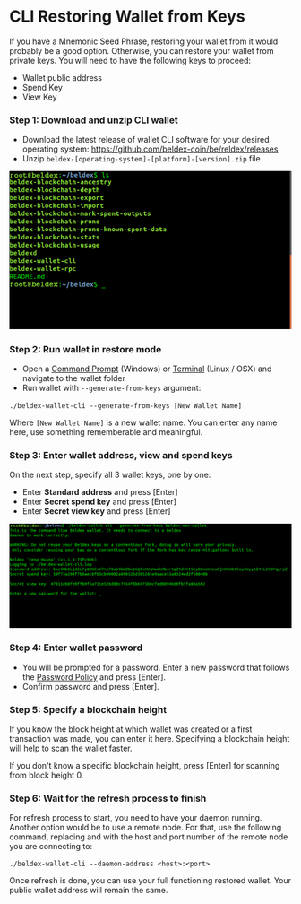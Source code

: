 # CLI Restoring Wallet from Keys

If you have a Mnemonic Seed Phrase, restoring your wallet from it would probably be a good option. Otherwise, you can restore your wallet from private keys. You will need to have the following keys to proceed:

* Wallet public address
* Spend Key
* View Key

### Step 1: Download and unzip CLI wallet <a href="#step-1-download-and-unzip-cli-wallet" id="step-1-download-and-unzip-cli-wallet"></a>

* Download the latest release of wallet CLI software for your desired operating system: https://github.com/beldex-coin/be/reldex/releases
* Unzip `beldex-[operating-system]-[platform]-[version].zip` file

![](<../../.gitbook/assets/cliwalletfolder (1).jpg>)

### Step 2: Run wallet in restore mode <a href="#step-2-run-wallet-in-restore-mode" id="step-2-run-wallet-in-restore-mode"></a>

* Open a [Command Prompt](https://en.wikipedia.org/wiki/Cmd.exe) (Windows) or [Terminal](https://en.wikipedia.org/wiki/Terminal\_emulator) (Linux / OSX) and navigate to the wallet folder
* Run wallet with `--generate-from-keys` argument:&#x20;

`./beldex-wallet-cli --generate-from-keys [New Wallet Name]`

Where `[New Wallet Name]` is a new wallet name. You can enter any name here, use something rememberable and meaningful.&#x20;

### Step 3: Enter wallet address, view and spend keys <a href="#step-3-enter-wallet-address-view-and-spend-keys" id="step-3-enter-wallet-address-view-and-spend-keys"></a>

On the next step, specify all 3 wallet keys, one by one:

* Enter **Standard address** and press \[Enter]
* Enter **Secret spend key** and press \[Enter]
* Enter **Secret view key** and press \[Enter]

![](../../.gitbook/assets/cliwalletrestorekeys.jpg)

### Step 4: Enter wallet password <a href="#step-4-enter-wallet-password" id="step-4-enter-wallet-password"></a>

* You will be prompted for a password. Enter a new password that follows the [Password Policy](https://en.wikipedia.org/wiki/Password\_policy) and press \[Enter].
* Confirm password and press \[Enter].

### Step 5: Specify a blockchain height <a href="#step-5-specify-a-blockchain-height" id="step-5-specify-a-blockchain-height"></a>

If you know the block height at which wallet was created or a first transaction was made, you can enter it here. Specifying a blockchain height will help to scan the wallet faster.

If you don't know a specific blockchain height, press \[Enter] for scanning from block height 0.

### Step 6: Wait for the refresh process to finish <a href="#step-6-wait-for-the-refresh-process-to-finish" id="step-6-wait-for-the-refresh-process-to-finish"></a>

For refresh process to start, you need to have your daemon running. Another option would be to use a remote node. For that, use the following command, replacing and with the host and port number of the remote node you are connecting to:

```
./beldex-wallet-cli --daemon-address <host>:<port>
```

Once refresh is done, you can use your full functioning restored wallet. Your public wallet address will remain the same.
